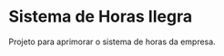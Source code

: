 Sistema de Horas Ilegra
=======================
Projeto para aprimorar o sistema de horas da empresa.
